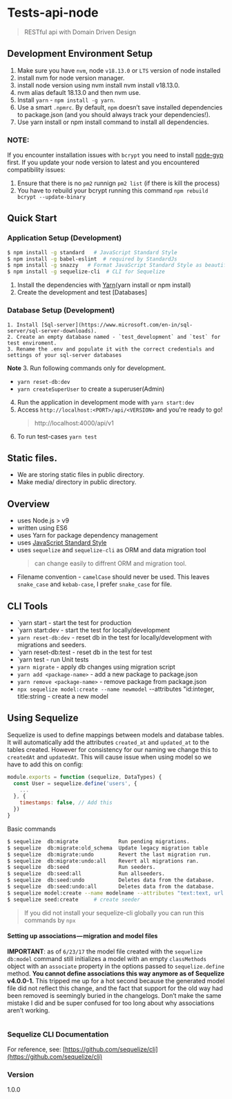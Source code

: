 # Tests-api-node

> RESTful api with Domain Driven Design

## Development Environment Setup

1.  Make sure you have `nvm`, node `v18.13.0` or `LTS` version of node installed
2.  install nvm for node version manager.
3.  install node version using nvm install nvm install v18.13.0.
4.  nvm alias default 18.13.0 and then nvm use.
5.  Install `yarn` - `npm install -g yarn`.
6.  Use a smart `.npmrc`. By default, `npm` doesn’t save installed dependencies to package.json (and you should always track your dependencies!).
7.  Use yarn install or npm install command to install all dependencies.

### NOTE:

If you encounter installation issues with `bcrypt` you need to install [node-gyp](https://github.com/nodejs/node-gyp) first.
If you update your node version to latest and you encountered compatibility issues:

1. Ensure that there is no `pm2` runnign `pm2 list` (if there is kill the process)
2. You have to rebuild your bcrypt running this command `npm rebuild bcrypt --update-binary`

## Quick Start

### Application Setup (Development)

```sh
$ npm install -g standard   # JavaScript Standard Style
$ npm install -g babel-eslint  # required by StandardJs
$ npm install -g snazzy   # Format JavaScript Standard Style as beautiful output
$ npm install -g sequelize-cli  # CLI for Sequelize
```

1. Install the dependencies with [Yarn](https://yarnpkg.com/en/docs/install/)(yarn install or npm install)
2. Create the development and test [Databases]

### Database Setup (Development)

    1. Install [Sql-server](https://www.microsoft.com/en-in/sql-server/sql-server-downloads).
    2. Create an empty database named - `test_development` and `test` for test enviroment.
    3. Rename the .env and populate it with the correct credentials and settings of your sql-server databases

**Note** 3. Run following commands only for development.

- `yarn reset-db:dev`
- `yarn createSuperUser` to create a superuser(Admin)
4. Run the application in development mode with `yarn start:dev`
5. Access `http://localhost:<PORT>/api/<VERSION>` and you're ready to go!
   > http://localhost:4000/api/v1
6. To run test-cases `yarn test`

## Static files.

- We are storing static files in public directory.
- Make media/ directory in public directory.

## Overview

- uses Node.js > v9
- written using ES6
- uses Yarn for package dependency management
- uses [JavaScript Standard Style](http://standardjs.com/)
- uses `sequelize` and `sequelize-cli` as ORM and data migration tool
  > can change easily to diffrent ORM and migration tool.
- Filename convention - `camelCase` should never be used. This leaves `snake_case` and `kebab-case`, I prefer `snake_case` for file.

## CLI Tools

- `yarn start - start the test for production
- `yarn start:dev - start the test for locally/development
- `yarn reset-db:dev` - reset db in the test for locally/development with migrations and seeders.
- `yarn reset-db:test - reset db in the test for test
- `yarn test - run Unit tests
- `yarn migrate` - apply db changes using migration script
- `yarn add <package-name>` - add a new package to package.json
- `yarn remove <package-name>` - remove package from package.json
- `npx sequelize model:create --name newmodel` --attributes "id:integer, title:string - create a new model

## Using Sequelize

Sequelize is used to define mappings between models and database tables. It will automatically add the attributes `created_at` and `updated_at` to the tables created. However for consistency for our naming we change this to `createdAt` and `updatedAt`. This will cause issue when using model so we have to add this on config:

```js
module.exports = function (sequelize, DataTypes) {
  const User = sequelize.define('users', {
    ...
  }, {
    timestamps: false, // Add this
  })
}
```

Basic commands

```sh
$ sequelize  db:migrate             Run pending migrations.
$ sequelize  db:migrate:old_schema  Update legacy migration table
$ sequelize  db:migrate:undo        Revert the last migration run.
$ sequelize  db:migrate:undo:all    Revert all migrations ran.
$ sequelize  db:seed                Run seeders.
$ sequelize  db:seed:all            Run allseeders.
$ sequelize  db:seed:undo           Deletes data from the database.
$ sequelize  db:seed:undo:all       Deletes data from the database.
$ sequelize model:create --name modelname --attributes "text:text, url:string"  # create model
$ sequelize seed:create     # create seeder
```

> If you did not install your sequelize-cli globally you can run this commands by `npx`

#### Setting up associations — migration and model files

**IMPORTANT**: as of `6/23/17` the model file created with the `sequelize db:model` command still initializes a model with an empty `classMethods` object with an `associate` property in the options passed to `sequelize.define` method. **You cannot define associations this way anymore as of Sequelize v4.0.0-1.** This tripped me up for a hot second because the generated model file did not reflect this change, and the fact that support for the old way had been removed is seemingly buried in the changelogs. Don’t make the same mistake I did and be super confused for too long about why associations aren’t working.

```js

```

### Sequelize CLI Documentation

For reference, see: [https://github.com/sequelize/cli](https://github.com/sequelize/cli)

### Version
1.0.0

